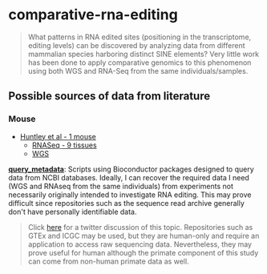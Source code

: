 # comparative-rna-editing

> What patterns in RNA edited sites (positioning in the transcriptome, editing levels) can be
> discovered by analyzing data from different mammalian species harboring distinct SINE elements?
> Very little work has been done to apply comparative genomics to this phenomenon
> using both WGS and RNA-Seq from the same individuals/samples.

## Possible sources of data from literature

### Mouse

- [Huntley et al - 1 mouse](http://www.ncbi.nlm.nih.gov/pmc/articles/PMC4714477/)
	* [RNASeq - 9 tissues](http://www.ncbi.nlm.nih.gov/geo/query/acc.cgi?acc=GSE74747)
	* [WGS](http://www.ebi.ac.uk/ena/data/view/ERP010840)

[**query_metadata**](./query_metadata/query_metadata.md): Scripts using Bioconductor packages
designed to query data from NCBI databases. Ideally, I can recover the required data I need (WGS
and RNAseq from the same individuals) from experiments not necessarily originally intended to
investigate RNA editing. This may prove difficult since repositories such as the
sequence read archive generally don't have personally identifiable data.

> Click [here](https://twitter.com/saf6/status/760977581302804480) for a twitter
> discussion of this topic. Repositories such as GTEx and ICGC may be used,
> but they are human-only and require an application to access raw sequencing
> data. Nevertheless, they may prove useful for human although the primate component
> of this study can come from non-human primate data as well.
